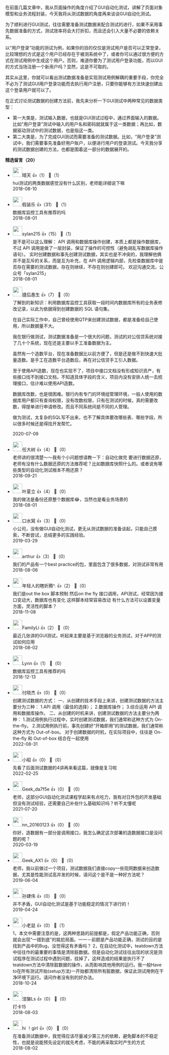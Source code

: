 在前面几篇文章中，我从页面操作的角度介绍了GUI自动化测试，讲解了页面对象模型和业务流程封装，今天我将从测试数据的角度再来谈谈GUI自动化测试。

为了顺利进行GUI测试，往往需要准备测试数据来配合测试的进行，如果不采用事先数据准备的方式，测试效率将会大打折扣，而且还会引入大量不必要的依赖关系。

以“用户登录”功能的测试为例，如果你的目的仅仅是测试用户是否可以正常登录，比较理想的方式是这个用户已经存在于被测系统中了，或者你可以通过很方便的方式在测试用例中生成这个用户。否则，难道你要为了测试用户登录功能，而以GUI的方式当场注册一个新用户吗？显然，这是不可取的。

其实从这里，你就可以看出测试数据准备是实现测试用例解耦的重要手段，你完全不必为了测试GUI用户登录功能而去执行用户注册，只要你能够有方法快速创建出这个登录用户就可以了。

在正式讨论测试数据的创建方法前，我先来分析一下GUI测试中两种常见的数据类型：

- 第一大类是，测试输入数据，也就是GUI测试过程中，通过界面输入的数据。比如“用户登录”测试中输入的用户名和密码就就属于这一类数据；再比如，数据驱动测试中的测试数据，也是指这一类。
- 第二大类是，为了完成GUI测试而需要准备的测试数据。比如，“用户登录”测试中，我们需要事先准备好用户账户，以便进行用户的登录测试。今天我分享的测试数据创建的方法，也都是围着这一部分的数据展开的。
<div><strong>精选留言（20）</strong></div><ul>
<li><img src="https://static001.geekbang.org/account/avatar/00/11/c2/ed/db97ffe5.jpg" width="30px"><span>晴天</span> 👍（1） 💬（1）<div>hui测试的两类数据感觉没有什么区别，老师能详细说下嘛</div>2018-08-10</li><br/><li><img src="https://static001.geekbang.org/account/avatar/00/10/af/3d/28b61e6b.jpg" width="30px"><span>假装乐</span> 👍（31） 💬（1）<div>数据库监控工具有推荐的吗</div>2018-08-01</li><br/><li><img src="https://static001.geekbang.org/account/avatar/00/0f/8c/95/4544d905.jpg" width="30px"><span>sylan215</span> 👍（15） 💬（1）<div>是不是可以这么理解：
API 调用和数据库操作创建，本质上都是操作数据库，不过 API 调用是做了一层封装，保证了操作的可控性（避免胡乱写数据库操作语句）。
实时创建数据和事先创建测试数据，其实也是不冲突的，我理解他俩并不是互斥的关系，而是互为补充，在 API 调用逻辑内部，先检查数据库中是否存在需要的测试数据，存在则继续，不存在则创建即可。
欢迎沟通交流，公众号「sylan215」</div>2018-08-01</li><br/><li><img src="https://static001.geekbang.org/account/avatar/00/11/dc/33/a68c6b26.jpg" width="30px"><span>捷后愚生</span> 👍（7） 💬（0）<div>了解到的新知识：利用数据库监控工具获取一段时间内数据库所有的业务表修改记录，以此为依据得到创建数据的 SQL 语句集。

在自己实际工作中，自己曾经使用QTP来创建测试数据，都是准备给自己使用，所以数据量不大。

我在银行做测试，测试数据准备是一个很大的问题，测试的对公信贷系统对接了几十个系统，现在还是主要以手工准备数据为主。

虽然有一个造数平台，现在准备数据比以前方便了，但是还是做不到快速大批量造数。是手工在造数平台造数后，再在对公信贷手工引入数据。

至于使用API造数，现在也实现不了，项目中接口文档没有形成知识资产，有些接口找不到接口文档，不知道具体字段的含义，项目内没有安排人统一去梳理接口，估计难以使用API造数。

数据库改数，也是很困难。银行内有专门的环境组管理环境，一般人使用的数据库用户都只有查询权限，没有改数权限，只有在测试的时候，真的需要改数，得提单进行申请修改。而且不同系统间是不同的人管理。

做为测试，太复杂的SQL写不出来，也不了解具体要改哪些表、哪些字段，所以很多时候还是得找开发帮忙。</div>2020-07-09</li><br/><li><img src="https://static001.geekbang.org/account/avatar/00/12/21/af/006ae50e.jpg" width="30px"><span>任大树</span> 👍（4） 💬（0）<div>老师讲的很清楚～～我有个小问题想请教一下：自动化做完 要进行数据还原，老师有没有什么数据还原的方法推荐呢？比如数据库快照什么的。或者说有哪些类型的自动化测试根本不用还原？</div>2018-09-21</li><br/><li><img src="https://static001.geekbang.org/account/avatar/00/12/11/39/f7dcc2e6.jpg" width="30px"><span>叶夏立</span> 👍（4） 💬（0）<div>我的做法是备份还原整个数据库😂，当然也是看业务场景的</div>2018-08-01</li><br/><li><img src="https://static001.geekbang.org/account/avatar/00/0f/55/26/154f9578.jpg" width="30px"><span>口水窝</span> 👍（3） 💬（0）<div>小公司，没有做GUI自动化测试，更无从测试数据的准备谈起，只能自己摸索，不断尝试，总结更多的实践经验。</div>2019-03-29</li><br/><li><img src="https://static001.geekbang.org/account/avatar/00/11/0b/35/2c56c29c.jpg" width="30px"><span>arthur</span> 👍（3） 💬（0）<div>我们的产品有一个best practice的包，里面包含了很多数据，对测试非常有用</div>2018-08-06</li><br/><li><img src="https://static001.geekbang.org/account/avatar/00/13/53/1e/7d098b33.jpg" width="30px"><span>年轻人的瞎折腾^.</span> 👍（2） 💬（0）<div>我们是out the box 脚本预制 然后on the fly 接口调用，API测试，经常因为接口变动大，数据库也有变化 这样脚本经常容易改动 有什么方法可以设置变量方面，灵活性的脚本？</div>2018-11-08</li><br/><li><img src="https://static001.geekbang.org/account/avatar/00/11/cd/ec/0d1c052e.jpg" width="30px"><span>FamilyLi</span> 👍（2） 💬（0）<div>最近几张讲的GUI测试，听起来主要是基于浏览器的业务测试，对于APP的测试如何应用</div>2018-08-02</li><br/><li><img src="https://static001.geekbang.org/account/avatar/00/11/d1/b1/453434dd.jpg" width="30px"><span>Lynn</span> 👍（1） 💬（0）<div>数据库监控工具有推荐的吗</div>2018-12-13</li><br/><li><img src="https://thirdwx.qlogo.cn/mmopen/vi_32/FGeCDgpXdhsXseIGF3GCzZibDJlOfO4KDqPJkMra2e0TJj3QVQk4t1oEd1BuQPtYOeavFyYxicd5fTZ33tIbPOZQ/132" width="30px"><span>付晓杰</span> 👍（0） 💬（0）<div>创建测试数据的方式：
一、从创建的技术手段上来讲，创建测试数据的方法主要分为三种：
1.API 调用（最佳的选择）；
2.数据库操作；
3.综合运用 API 调用和数据库操作。
二、从创建的时机来讲，创建测试数据的方法主要分为两种：
1.测试用例执行过程中，实时创建测试数据，我们通常称这种方式为 On-the-fly。
2.测试用例执行前，事先创建好“开箱即用”的测试数据，我们通常称这种方式为 Out-of-box。
对于创建数据的时机，在实际项目中，往往是 On-the-fly 和 Out-of-box 结合在一起使用</div>2022-08-31</li><br/><li><img src="https://static001.geekbang.org/account/avatar/00/14/3f/39/a4c2154b.jpg" width="30px"><span>小昭</span> 👍（0） 💬（0）<div>先看了后面测试数据的4讲再来看这篇，就像是复习啦</div>2022-02-25</li><br/><li><img src="https://thirdwx.qlogo.cn/mmopen/vi_32/Q0j4TwGTfTJSGx0Fcs4kajDDVHjxjC3R1ibE1VmTnzPibohSP6ySBzoesCRLicKA9ocTtkceV9UlV6pvUj1vuh9TQ/132" width="30px"><span>Geek_da7f5e</span> 👍（0） 💬（0）<div>老师，这部分GUI自动化测试课程学起来有点吃力，我有对日外包的开发基础但没有测试经验，还需要自己补些什么基础知识吗？听不太懂呢</div>2021-07-20</li><br/><li><img src="" width="30px"><span>nn_20160123</span> 👍（0） 💬（0）<div>你好，造数据有一部分是调用接口，我怎么确定这次部署的造数据接口是没问题的呢？</div>2020-03-19</li><br/><li><img src="https://thirdwx.qlogo.cn/mmopen/vi_32/DYAIOgq83eottzJibUvjql0cDsfqpBvpibib0B4GhVTs81jgcpwic5pCFYlf6wYhibqUw05cGQtoRvRVib8HoKgibvr2A/132" width="30px"><span>Geek_AX1</span> 👍（0） 💬（0）<div>老师，我以前做过一个项目，测试数据我们直接copy一些现网数据来创造数据，尤其是性能测试高并发的时候，请问这个是不是一种好方法呢？</div>2019-06-04</li><br/><li><img src="https://static001.geekbang.org/account/avatar/00/15/bb/99/a10d145e.jpg" width="30px"><span>孙建伟</span> 👍（0） 💬（0）<div>并不矛盾，GUI自动化测试是基于功能稳定的情况下进行的！</div>2019-04-24</li><br/><li><img src="https://static001.geekbang.org/account/avatar/00/13/2f/f4/2dede51a.jpg" width="30px"><span>小老鼠</span> 👍（0） 💬（1）<div>1，本文中需要注意的是，这两种思路的前提都是，假定产品功能正确，否则就会出现“一错到底”的尴尬局面。一一－前题是产品功能正确，测试的目的是找到产品中的Bug，没觉得这有矛盾吗？
2，在自动化测试中，teatdown方法中往往作的最重要的事情是清除脏数据。但是自动化测试往往出现的状况是测试程序在测试过程中遇到问题，挂掉了，这样造成的结果是执行不了teatdown方法中清除脏数据的操作，从而影响其他用例的运行。我一般Have to在所有测试开始(setup方法)一开始都清除所有脏数据，保证此测试用例在干净环境下运行。请问作者没有别的好办法。</div>2018-10-24</li><br/><li><img src="https://static001.geekbang.org/account/avatar/00/11/c2/a7/c4de1048.jpg" width="30px"><span>涅槃Ls</span> 👍（0） 💬（0）<div>打卡15</div>2018-08-03</li><br/><li><img src="https://static001.geekbang.org/account/avatar/00/11/ca/44/c2d77269.jpg" width="30px"><span>hi ！girl</span> 👍（0） 💬（0）<div>在准备测试数据中，我觉得应该尽量减少第三方的依赖，避免脚本的不稳定性，也就是说能预先设定的就先考虑，不能的再采取实时产生的方式</div>2018-08-02</li><br/>
</ul>